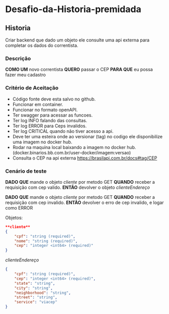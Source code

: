 # Desafio-da-Historia-premidada

## Historia
 
Criar backend que dado um objeto ele consulte uma api externa para completar os dados do correntista.
 
 
### Descrição
 
**COMO UM** novo correntista
**QUERO** passar o CEP
**PARA QUE** eu possa fazer meu cadastro
 
### Critério de Aceitação
 
* Código fonte deve esta salvo no github.
* Funcionar em container.
* Funcionar no formato openAPI.
* Ter swagger para acessar as funcoes.
* Ter log INFO falando das consultas.
* Ter log ERROR para Ceps invalidos.
* Ter log CRITICAL quando não tiver acesso a api.
* Deve ter uma esteira onde ao versionar (tag) no codigo ele disponibilize uma imagem no docker hub.
* Rodar na maquina local baixando a imagem no docker hub.(docker.binarios.bb.com.br/user-docker/imagem:versao)
* Consulta o CEP na api externa https://brasilapi.com.br/docs#tag/CEP
 
 
### Cenário de teste
 
**DADO QUE** mande o objeto *cliente* por metodo GET
**QUANDO** receber a requisição com cep valido.
**ENTÃO** devolver o objeto *clienteEndereço*
 
**DADO QUE** mande o objeto *cliente* por metodo GET
**QUANDO** receber a requisição com cep invalido.
**ENTÃO** devolver o erro de cep invalido, e logar como ERROR
 
Objetos:
```json
**cliente**
{
    "cpf": "string (required)",
    "nome": "string (required)",
    "cep": "integer <int64> (required)"
}
```
*clienteEndereço*
```json
{
    "cpf": "string (required)",    
    "cep": "integer <int64> (required)",
    "state": "string",
    "city": "string",
    "neighborhood": "string",
    "street": "string",
    "service": "viacep"
}
```
